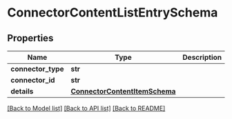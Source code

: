 # ConnectorContentListEntrySchema

## Properties
Name | Type | Description | Notes
------------ | ------------- | ------------- | -------------
**connector_type** | **str** |  | [optional] 
**connector_id** | **str** |  | [optional] 
**details** | [**ConnectorContentItemSchema**](ConnectorContentItemSchema.md) |  | [optional] 

[[Back to Model list]](../README.md#documentation-for-models) [[Back to API list]](../README.md#documentation-for-api-endpoints) [[Back to README]](../README.md)

